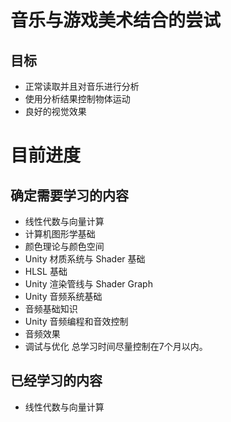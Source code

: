 # 音乐与游戏美术结合的尝试

## 目标
* 正常读取并且对音乐进行分析
* 使用分析结果控制物体运动
* 良好的视觉效果

# 目前进度
## 确定需要学习的内容
- 线性代数与向量计算
- 计算机图形学基础
- 颜色理论与颜色空间
- Unity 材质系统与 Shader 基础
- HLSL 基础
- Unity 渲染管线与 Shader Graph
- Unity 音频系统基础
- 音频基础知识
- Unity 音频编程和音效控制
- 音频效果
- 调试与优化
总学习时间尽量控制在7个月以内。

## 已经学习的内容
- 线性代数与向量计算

